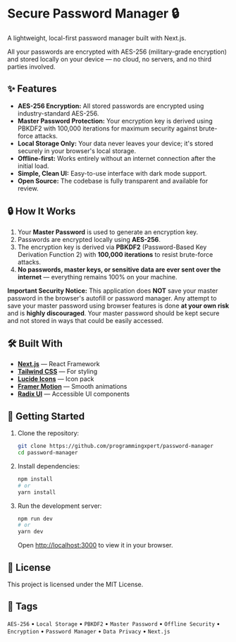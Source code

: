 # Secure Password Manager 🔒

A lightweight, local-first password manager built with Next.js.

All your passwords are encrypted with AES-256 (military-grade encryption) and stored locally on your device — no cloud, no servers, and no third parties involved.

## ✨ Features

*   **AES-256 Encryption:** All stored passwords are encrypted using industry-standard AES-256.
*   **Master Password Protection:** Your encryption key is derived using PBKDF2 with 100,000 iterations for maximum security against brute-force attacks.
*   **Local Storage Only:** Your data never leaves your device; it's stored securely in your browser's local storage.
*   **Offline-first:** Works entirely without an internet connection after the initial load.
*   **Simple, Clean UI:** Easy-to-use interface with dark mode support.
*   **Open Source:** The codebase is fully transparent and available for review.

## 🔒 How It Works

1.  Your **Master Password** is used to generate an encryption key.
2.  Passwords are encrypted locally using **AES-256**.
3.  The encryption key is derived via **PBKDF2** (Password-Based Key Derivation Function 2) with **100,000 iterations** to resist brute-force attacks.
4.  **No passwords, master keys, or sensitive data are ever sent over the internet** — everything remains 100% on your machine.

**Important Security Notice:** This application does **NOT** save your master password in the browser's autofill or password manager. Any attempt to save your master password using browser features is done **at your own risk** and is **highly discouraged**. Your master password should be kept secure and not stored in ways that could be easily accessed.

## 🛠️ Built With

*   [**Next.js**](https://nextjs.org/) — React Framework
*   [**Tailwind CSS**](https://tailwindcss.com/) — For styling
*   [**Lucide Icons**](https://lucide.dev/) — Icon pack
*   [**Framer Motion**](https://www.framer.com/motion/) — Smooth animations
*   [**Radix UI**](https://www.radix-ui.com/) — Accessible UI components

## 🚀 Getting Started

1.  Clone the repository:

    ```bash
    git clone https://github.com/programmingxpert/password-manager
    cd password-manager
    ```

2.  Install dependencies:

    ```bash
    npm install
    # or
    yarn install
    ```

3.  Run the development server:

    ```bash
    npm run dev
    # or
    yarn dev
    ```

    Open [http://localhost:3000](http://localhost:3000) to view it in your browser.

## 📄 License

This project is licensed under the MIT License.

## 📌 Tags

`AES-256` • `Local Storage` • `PBKDF2` • `Master Password` • `Offline Security` • `Encryption` • `Password Manager` • `Data Privacy` • `Next.js`
